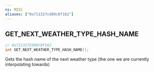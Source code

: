 ```yaml
---
ns: MISC
aliases: ["0x711327cd09c8f162"]
---
```

## GET_NEXT_WEATHER_TYPE_HASH_NAME

```c
// 0x711327CD09C8F162
int GET_NEXT_WEATHER_TYPE_HASH_NAME();
```

Gets the hash name of the next weather type (the one we are currently interpolating towards)

